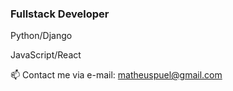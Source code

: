 ### Fullstack Developer

Python/Django

JavaScript/React

📫 Contact me via e-mail: matheuspuel@gmail.com
